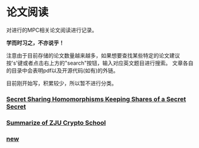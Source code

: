 # 论文阅读

对进行的MPC相关论文阅读进行记录。

**学而时习之，不亦说乎！**

注意由于目前存储的论文数量越来越多，如果想要查找某些特定的论文建议按's'键或者点击右上方的"search"按钮，输入对应英文题目进行搜索。
文章各自的目录中会表明pdf以及开源代码(如有)的外链。

目前刚开始写，积累较少，所以暂不进行分类。

### [Secret Sharing Homomorphisms Keeping Shares of a Secret Secret](MPC/Secret_Sharing_Homomorphisms_Keeping_Shares_of_a_Secret_Secret.md)

### [Summarize of ZJU Crypto School](MPC/Summarize_of_ZJU_Crypto_School.html)

### [new](MPC/new.html)






<!-- <div id="tester" style="width:600px;height:250px;"></div>

<script src="index.js">
</script> -->